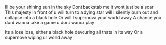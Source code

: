 Ill be your shining sun in the sky
Dont backstab me it wont just be a scar
This majesty in front of u will turn to a dying star
will i silently burn out and collapse into a black hole
Or will I supernova your world away
A chance you dont wanna take a game u dont wanna play

Its a lose lose, either a black hole devouring all thats in its way
Or a supernove wiping ur world away